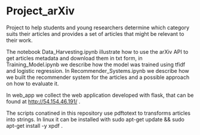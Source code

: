 # Project_arXiv
Project to help students and young researchers determine which category suits their articles and provides a set of articles that might be relevant to their work.

The notebook Data_Harvesting.ipynb illustrate how to use the arXiv API to get articles metadata and download them in txt form, in Training_Model.ipynb we describe how the model was trained using tfidf and logistic regression. In Recommender_Systems.ipynb we describe how we built the recommender system for the articles and a possible approach on how to evaluate it.

In web_app we collect the web application developed with flask, that can be found at http://54.154.46.191/ .

The scripts conatined in this repository use pdftotext to transforms articles into strings. In linux it can be installed with
sudo apt-get update && sudo apt-get install -y xpdf .
